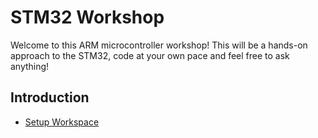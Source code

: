 # STM32 Workshop

Welcome to this ARM microcontroller workshop! This will be a hands-on approach to the STM32, code at your own pace and feel free to ask anything!

## Introduction
- [Setup Workspace](guides/setup.md)
